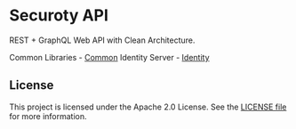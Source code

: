 ﻿# Securoty API

REST + GraphQL Web API with Clean Architecture.

Common Libraries - [Common](https://github.com/shernandezp/Common)
Identity Server - [Identity](https://github.com/shernandezp/Identity)

## License

This project is licensed under the Apache 2.0 License. See the [LICENSE file](https://www.apache.org/licenses/LICENSE-2.0) for more information.